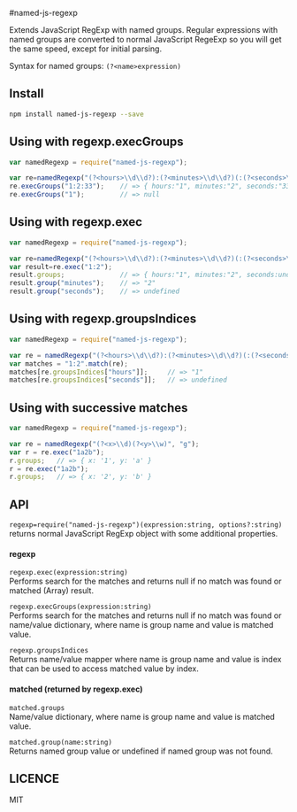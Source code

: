 #named-js-regexp


Extends JavaScript RegExp with named groups. Regular expressions 
with named groups are converted to normal JavaScript RegeExp so you will get the same speed, 
except for initial parsing.

Syntax for named groups: `(?<name>expression)`

  
## Install

```sh
npm install named-js-regexp --save
```

## Using with regexp.execGroups
```javascript
var namedRegexp = require("named-js-regexp");

var re=namedRegexp("(?<hours>\\d\\d?):(?<minutes>\\d\\d?)(:(?<seconds>\\d\\d?))?");
re.execGroups("1:2:33");    // => { hours:"1", minutes:"2", seconds:"33" }
re.execGroups("1");         // => null

```

## Using with regexp.exec
```javascript
var namedRegexp = require("named-js-regexp");

var re=namedRegexp("(?<hours>\\d\\d?):(?<minutes>\\d\\d?)(:(?<seconds>\\d\\d?))?");
var result=re.exec("1:2");
result.groups;              // => { hours:"1", minutes:"2", seconds:undefined }
result.group("minutes");    // => "2"
result.group("seconds");    // => undefined
```

## Using with regexp.groupsIndices
```javascript
var namedRegexp = require("named-js-regexp");

var re = namedRegexp("(?<hours>\\d\\d?):(?<minutes>\\d\\d?)(:(?<seconds>\\d\\d?))?");
var matches = "1:2".match(re);
matches[re.groupsIndices["hours"]];     // => "1"
matches[re.groupsIndices["seconds"]];   // => undefined
```

## Using with successive matches
```javascript
var namedRegexp = require("named-js-regexp");

var re = namedRegexp("(?<x>\\d)(?<y>\\w)", "g");
var r = re.exec("1a2b");
r.groups;   // => { x: '1', y: 'a' }
r = re.exec("1a2b");
r.groups;   // => { x: '2', y: 'b' }
```

## API
`regexp=require("named-js-regexp")(expression:string, options?:string)`  
returns normal JavaScript RegExp object with some additional properties.

#### regexp
`regexp.exec(expression:string)`  
Performs search for the matches and returns null if no match was found or matched (Array) result.

`regexp.execGroups(expression:string)`  
Performs search for the matches and returns null if no match was found or name/value dictionary, where name is group name and value is matched value.  

`regexp.groupsIndices`  
Returns name/value mapper where name is group name and value is index that can be used to access matched value by index. 

#### matched (returned by regexp.exec)

`matched.groups`  
Name/value dictionary, where name is group name and value is matched value.

`matched.group(name:string)`  
Returns named group value or undefined if named group was not found.   



## LICENCE
MIT
